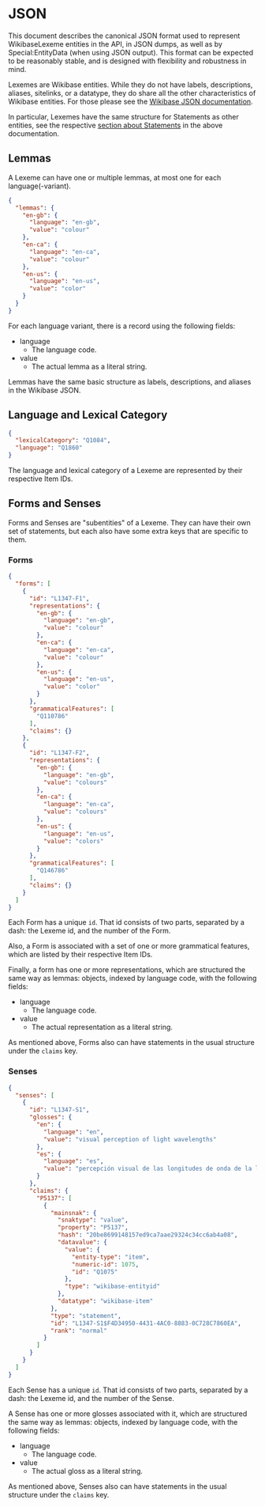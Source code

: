 # JSON

This document describes the canonical JSON format used to represent WikibaseLexeme entities in the API, in JSON dumps, as well as by Special:EntityData (when using JSON output).
This format can be expected to be reasonably stable, and is designed with flexibility and robustness in mind.

Lexemes are Wikibase entities.
While they do not have labels, descriptions, aliases, sitelinks, or a datatype, they do share all the other characteristics of Wikibase entities.
For those please see the [Wikibase JSON documentation](https://doc.wikimedia.org/Wikibase/master/php/docs_topics_json.html).

In particular, Lexemes have the same structure for Statements as other entities, see the respective [section about Statements](https://doc.wikimedia.org/Wikibase/master/php/docs_topics_json.html#json_statements) in the above documentation.

## Lemmas

A Lexeme can have one or multiple lemmas, at most one for each language(-variant).

```json
{
  "lemmas": {
    "en-gb": {
      "language": "en-gb",
      "value": "colour"
    },
    "en-ca": {
      "language": "en-ca",
      "value": "colour"
    },
    "en-us": {
      "language": "en-us",
      "value": "color"
    }
  }
}
```
For each language variant, there is a record using the following fields:

* language
  * The language code.
* value
  * The actual lemma as a literal string.

Lemmas have the same basic structure as labels, descriptions, and aliases in the Wikibase JSON.


## Language and Lexical Category

```json
{
  "lexicalCategory": "Q1084",
  "language": "Q1860"
}
```
The language and lexical category of a Lexeme are represented by their respective Item IDs.


## Forms and Senses

Forms and Senses are "subentities" of a Lexeme.
They can have their own set of statements, but each also have some extra keys that are specific to them.

### Forms

```json
{
  "forms": [
    {
      "id": "L1347-F1",
      "representations": {
        "en-gb": {
          "language": "en-gb",
          "value": "colour"
        },
        "en-ca": {
          "language": "en-ca",
          "value": "colour"
        },
        "en-us": {
          "language": "en-us",
          "value": "color"
        }
      },
      "grammaticalFeatures": [
        "Q110786"
      ],
      "claims": {}
    },
    {
      "id": "L1347-F2",
      "representations": {
        "en-gb": {
          "language": "en-gb",
          "value": "colours"
        },
        "en-ca": {
          "language": "en-ca",
          "value": "colours"
        },
        "en-us": {
          "language": "en-us",
          "value": "colors"
        }
      },
      "grammaticalFeatures": [
        "Q146786"
      ],
      "claims": {}
    }
  ]
}
```

Each Form has a unique `id`. That id consists of two parts, separated by a dash: the Lexeme id, and the number of the Form.

Also, a Form is associated with a set of one or more grammatical features, which are listed by their respective Item IDs.

Finally, a form has one or more representations, which are structured the same way as lemmas:
objects, indexed by language code, with the following fields:

* language
  * The language code.
* value
  * The actual representation as a literal string.

As mentioned above, Forms also can have statements in the usual structure under the `claims` key.

### Senses

```json
{
  "senses": [
    {
      "id": "L1347-S1",
      "glosses": {
        "en": {
          "language": "en",
          "value": "visual perception of light wavelengths"
        },
        "es": {
          "language": "es",
          "value": "percepción visual de las longitudes de onda de la luz visible"
        }
      },
      "claims": {
        "P5137": [
          {
            "mainsnak": {
              "snaktype": "value",
              "property": "P5137",
              "hash": "20be8699148157ed9ca7aae29324c34cc6ab4a08",
              "datavalue": {
                "value": {
                  "entity-type": "item",
                  "numeric-id": 1075,
                  "id": "Q1075"
                },
                "type": "wikibase-entityid"
              },
              "datatype": "wikibase-item"
            },
            "type": "statement",
            "id": "L1347-S1$F4D34950-4431-4AC0-8883-0C728C7860EA",
            "rank": "normal"
          }
        ]
      }
    }
  ]
}
```

Each Sense has a unique `id`. That id consists of two parts, separated by a dash: the Lexeme id, and the number of the Sense.

A Sense has one or more glosses associated with it, which are structured the same way as lemmas:
objects, indexed by language code, with the following fields:

* language
  * The language code.
* value
  * The actual gloss as a literal string.

As mentioned above, Senses also can have statements in the usual structure under the `claims` key.
